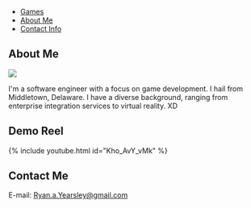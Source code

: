 <link rel="stylesheet" type="text/css" href="https://ryanyearsley.github.io/style.css">
<nav>
  <ul>
    <li><a href="https://ryanyearsley.github.io/Games.html">Games</a></li>
    <li><a href="#section2">About Me</a></li>
    <li><a href="#section3">Contact Info</a></li>
  </ul>
</nav>

## About Me

<div class="image-container">
<img class="profile-picture" src="docs/assets/images/Yearsley_ProfilePic_Cropped.png">
<p> I'm a software engineer with a focus on game development. I hail from Middletown, Delaware. I have a diverse background, ranging from enterprise integration services  to virtual reality. XD</p>

</div>

## Demo Reel

{% include youtube.html id="Kho_AvY_vMk" %}

## Contact Me

E-mail: Ryan.a.Yearsley@gmail.com
